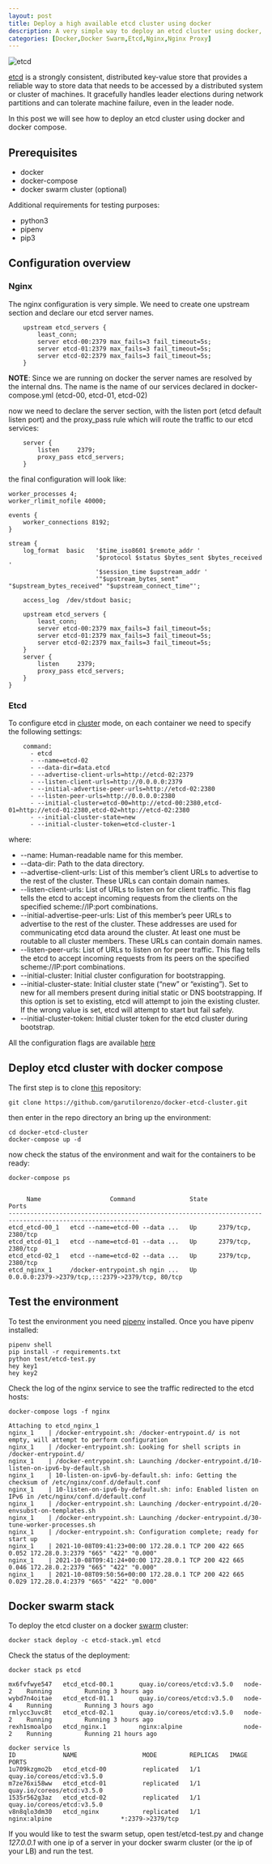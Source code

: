 ```yaml
---
layout: post
title: Deploy a high available etcd cluster using docker
description: A very simple way to deploy an etcd cluster using docker, docker-compose or using a docker swarm cluster
categories: [Docker,Docker Swarm,Etcd,Nginx,Nginx Proxy]
---
```


![etcd](https://garutilorenzo.github.io/images/etcd.png)

[etcd](https://etcd.io/) is a strongly consistent, distributed key-value store that provides a reliable way to store data that needs to be accessed by a distributed system or cluster of machines. It gracefully handles leader elections during network partitions and can tolerate machine failure, even in the leader node.

In this post we will see how to deploy an etcd cluster using docker and docker compose.

## Prerequisites

* docker
* docker-compose
* docker swarm cluster (optional)

Additional requirements for testing purposes:

* python3
* pipenv
* pip3

## Configuration overview

### Nginx

The nginx configuration is very simple. We need to create one upstream section and declare our etcd server names.

```
    upstream etcd_servers {
        least_conn;
        server etcd-00:2379 max_fails=3 fail_timeout=5s;
        server etcd-01:2379 max_fails=3 fail_timeout=5s;
        server etcd-02:2379 max_fails=3 fail_timeout=5s;
    }
```

**NOTE**: Since we are running on docker the server names are resolved by the internal dns. The name is the name of our services declared in docker-compose.yml (etcd-00, etcd-01, etcd-02)


now we need to declare the server section, with the listen port (etcd default listen port) and the proxy_pass rule which will route the traffic to our etcd services:

```
    server {
        listen     2379;
        proxy_pass etcd_servers;
    }
```

the final configuration will look like:

```
worker_processes 4;
worker_rlimit_nofile 40000;

events {
    worker_connections 8192;
}

stream {
    log_format  basic   '$time_iso8601 $remote_addr '
                        '$protocol $status $bytes_sent $bytes_received '
                        '$session_time $upstream_addr '
                        '"$upstream_bytes_sent" "$upstream_bytes_received" "$upstream_connect_time"';

    access_log  /dev/stdout basic;

    upstream etcd_servers {
        least_conn;
        server etcd-00:2379 max_fails=3 fail_timeout=5s;
        server etcd-01:2379 max_fails=3 fail_timeout=5s;
        server etcd-02:2379 max_fails=3 fail_timeout=5s;
    }
    server {
        listen     2379;
        proxy_pass etcd_servers;
    }
}
```

### Etcd

To configure etcd in [cluster](https://etcd.io/docs/v3.5/op-guide/clustering/) mode, on each container we need to specify the following settings:

```
    command:
      - etcd
      - --name=etcd-02
      - --data-dir=data.etcd
      - --advertise-client-urls=http://etcd-02:2379
      - --listen-client-urls=http://0.0.0.0:2379
      - --initial-advertise-peer-urls=http://etcd-02:2380
      - --listen-peer-urls=http://0.0.0.0:2380
      - --initial-cluster=etcd-00=http://etcd-00:2380,etcd-01=http://etcd-01:2380,etcd-02=http://etcd-02:2380
      - --initial-cluster-state=new
      - --initial-cluster-token=etcd-cluster-1
```

where:

* --name: Human-readable name for this member.
* --data-dir: Path to the data directory.
* --advertise-client-urls: List of this member’s client URLs to advertise to the rest of the cluster. These URLs can contain domain names.
* --listen-client-urls: List of URLs to listen on for client traffic. This flag tells the etcd to accept incoming requests from the clients on the specified scheme://IP:port combinations. 
* --initial-advertise-peer-urls: List of this member’s peer URLs to advertise to the rest of the cluster. These addresses are used for communicating etcd data around the cluster. At least one must be routable to all cluster members. These URLs can contain domain names.
* --listen-peer-urls: List of URLs to listen on for peer traffic. This flag tells the etcd to accept incoming requests from its peers on the specified scheme://IP:port combinations. 
* --initial-cluster: Initial cluster configuration for bootstrapping.
* --initial-cluster-state: Initial cluster state (“new” or “existing”). Set to new for all members present during initial static or DNS bootstrapping. If this option is set to existing, etcd will attempt to join the existing cluster. If the wrong value is set, etcd will attempt to start but fail safely.
* --initial-cluster-token: Initial cluster token for the etcd cluster during bootstrap.

All the configuration flags are available [here](https://etcd.io/docs/v3.5/op-guide/configuration/)

## Deploy etcd cluster with docker compose

The first step is to clone [this](https://github.com/garutilorenzo/docker-etcd-cluster.git) repository:

```
git clone https://github.com/garutilorenzo/docker-etcd-cluster.git
```

then enter in the repo directory an bring up the environment:

```
cd docker-etcd-cluster 
docker-compose up -d
```

now check the status of the environment and wait for the containers to be ready:

```
docker-compose ps


     Name                   Command               State                        Ports                      
----------------------------------------------------------------------------------------------------------
etcd_etcd-00_1   etcd --name=etcd-00 --data ...   Up      2379/tcp, 2380/tcp                              
etcd_etcd-01_1   etcd --name=etcd-01 --data ...   Up      2379/tcp, 2380/tcp                              
etcd_etcd-02_1   etcd --name=etcd-02 --data ...   Up      2379/tcp, 2380/tcp                              
etcd_nginx_1     /docker-entrypoint.sh ngin ...   Up      0.0.0.0:2379->2379/tcp,:::2379->2379/tcp, 80/tcp
```

## Test the environment

To test the environment you need [pipenv](https://pipenv.pypa.io/en/latest/install/#installing-pipenv) installed.
Once you have pipenv installed:

```
pipenv shell
pip install -r requirements.txt
python test/etcd-test.py 
hey key1
hey key2
```

Check the log of the nginx service to see the traffic redirected to the etcd hosts:

```
docker-compose logs -f nginx

Attaching to etcd_nginx_1
nginx_1    | /docker-entrypoint.sh: /docker-entrypoint.d/ is not empty, will attempt to perform configuration
nginx_1    | /docker-entrypoint.sh: Looking for shell scripts in /docker-entrypoint.d/
nginx_1    | /docker-entrypoint.sh: Launching /docker-entrypoint.d/10-listen-on-ipv6-by-default.sh
nginx_1    | 10-listen-on-ipv6-by-default.sh: info: Getting the checksum of /etc/nginx/conf.d/default.conf
nginx_1    | 10-listen-on-ipv6-by-default.sh: info: Enabled listen on IPv6 in /etc/nginx/conf.d/default.conf
nginx_1    | /docker-entrypoint.sh: Launching /docker-entrypoint.d/20-envsubst-on-templates.sh
nginx_1    | /docker-entrypoint.sh: Launching /docker-entrypoint.d/30-tune-worker-processes.sh
nginx_1    | /docker-entrypoint.sh: Configuration complete; ready for start up
nginx_1    | 2021-10-08T09:41:23+00:00 172.28.0.1 TCP 200 422 665 0.052 172.28.0.3:2379 "665" "422" "0.000"
nginx_1    | 2021-10-08T09:41:24+00:00 172.28.0.1 TCP 200 422 665 0.046 172.28.0.2:2379 "665" "422" "0.000"
nginx_1    | 2021-10-08T09:50:56+00:00 172.28.0.1 TCP 200 422 665 0.029 172.28.0.4:2379 "665" "422" "0.000"
```


## Docker swarm stack

To deploy the etcd cluster on a docker [swarm](https://docs.docker.com/engine/swarm/) cluster:

```
docker stack deploy -c etcd-stack.yml etcd
```

Check the status of the deployment:

```
docker stack ps etcd

mx6fvfwye547   etcd_etcd-00.1       quay.io/coreos/etcd:v3.5.0   node-2    Running         Running 3 hours ago                                        
wybd7n4oitae   etcd_etcd-01.1       quay.io/coreos/etcd:v3.5.0   node-4    Running         Running 3 hours ago                                        
rmlycc3uvc8t   etcd_etcd-02.1       quay.io/coreos/etcd:v3.5.0   node-2    Running         Running 3 hours ago                                        
rexh1smoalpo   etcd_nginx.1         nginx:alpine                 node-2    Running         Running 21 hours ago    

docker service ls
ID             NAME                  MODE         REPLICAS   IMAGE                          PORTS
1u709kzgmo2b   etcd_etcd-00          replicated   1/1        quay.io/coreos/etcd:v3.5.0     
m7ze76xi58ww   etcd_etcd-01          replicated   1/1        quay.io/coreos/etcd:v3.5.0     
1535r562g3az   etcd_etcd-02          replicated   1/1        quay.io/coreos/etcd:v3.5.0     
v8n8qlo3dm30   etcd_nginx            replicated   1/1        nginx:alpine                   *:2379->2379/tcp
```

If you would like to test the swarm setup, open test/etcd-test.py and change *127.0.0.1* with one ip of a server in your docker swarm cluster (or the ip of your LB) and run the test.